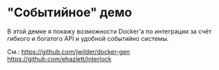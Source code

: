 # "Событийное" демо

В этой демке я покажу возможности Docker'а по интеграции за счёт гибкого и
богатого API и удобной событийно системы.

См.: 
https://github.com/jwilder/docker-gen
https://github.com/ehazlett/interlock
